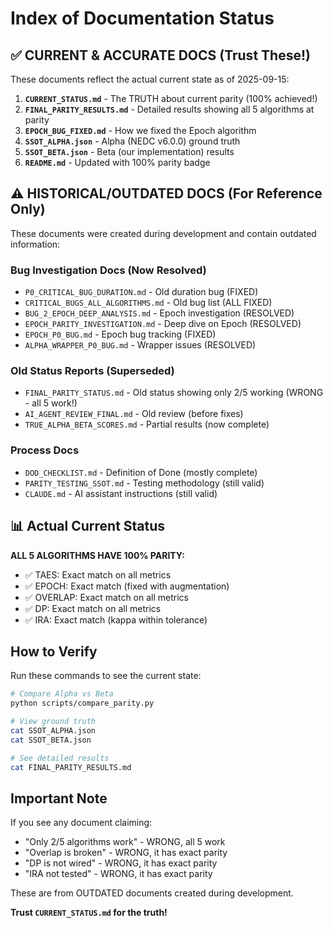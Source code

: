 # Index of Documentation Status

## ✅ CURRENT & ACCURATE DOCS (Trust These!)

These documents reflect the actual current state as of 2025-09-15:

1. **`CURRENT_STATUS.md`** - The TRUTH about current parity (100% achieved!)
2. **`FINAL_PARITY_RESULTS.md`** - Detailed results showing all 5 algorithms at parity
3. **`EPOCH_BUG_FIXED.md`** - How we fixed the Epoch algorithm
4. **`SSOT_ALPHA.json`** - Alpha (NEDC v6.0.0) ground truth
5. **`SSOT_BETA.json`** - Beta (our implementation) results
6. **`README.md`** - Updated with 100% parity badge

## ⚠️ HISTORICAL/OUTDATED DOCS (For Reference Only)

These documents were created during development and contain outdated information:

### Bug Investigation Docs (Now Resolved)
- `P0_CRITICAL_BUG_DURATION.md` - Old duration bug (FIXED)
- `CRITICAL_BUGS_ALL_ALGORITHMS.md` - Old bug list (ALL FIXED)
- `BUG_2_EPOCH_DEEP_ANALYSIS.md` - Epoch investigation (RESOLVED)
- `EPOCH_PARITY_INVESTIGATION.md` - Deep dive on Epoch (RESOLVED)
- `EPOCH_P0_BUG.md` - Epoch bug tracking (FIXED)
- `ALPHA_WRAPPER_P0_BUG.md` - Wrapper issues (RESOLVED)

### Old Status Reports (Superseded)
- `FINAL_PARITY_STATUS.md` - Old status showing only 2/5 working (WRONG - all 5 work!)
- `AI_AGENT_REVIEW_FINAL.md` - Old review (before fixes)
- `TRUE_ALPHA_BETA_SCORES.md` - Partial results (now complete)

### Process Docs
- `DOD_CHECKLIST.md` - Definition of Done (mostly complete)
- `PARITY_TESTING_SSOT.md` - Testing methodology (still valid)
- `CLAUDE.md` - AI assistant instructions (still valid)

## 📊 Actual Current Status

**ALL 5 ALGORITHMS HAVE 100% PARITY:**
- ✅ TAES: Exact match on all metrics
- ✅ EPOCH: Exact match (fixed with augmentation)
- ✅ OVERLAP: Exact match on all metrics
- ✅ DP: Exact match on all metrics
- ✅ IRA: Exact match (kappa within tolerance)

## How to Verify

Run these commands to see the current state:

```bash
# Compare Alpha vs Beta
python scripts/compare_parity.py

# View ground truth
cat SSOT_ALPHA.json
cat SSOT_BETA.json

# See detailed results
cat FINAL_PARITY_RESULTS.md
```

## Important Note

If you see any document claiming:
- "Only 2/5 algorithms work" - WRONG, all 5 work
- "Overlap is broken" - WRONG, it has exact parity
- "DP is not wired" - WRONG, it has exact parity
- "IRA not tested" - WRONG, it has exact parity

These are from OUTDATED documents created during development.

**Trust `CURRENT_STATUS.md` for the truth!**